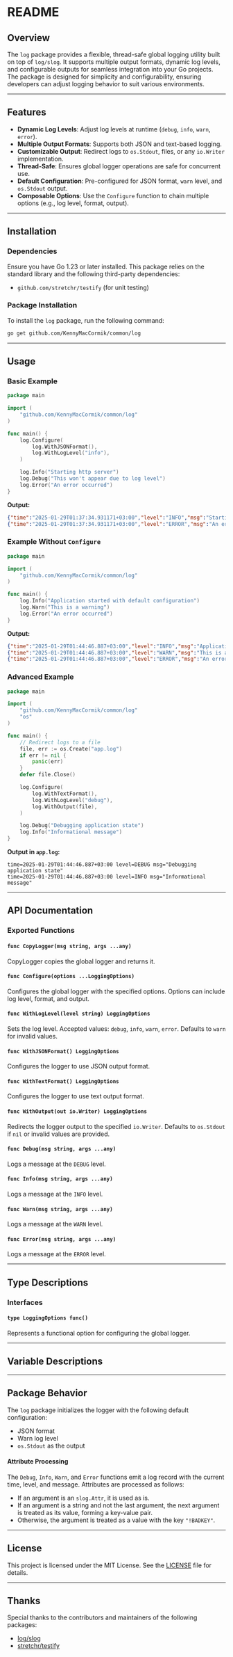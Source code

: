 # README

## Overview
The `log` package provides a flexible, thread-safe global logging utility built on top of `log/slog`. It supports multiple output formats, dynamic log levels, and configurable outputs for seamless integration into your Go projects. The package is designed for simplicity and configurability, ensuring developers can adjust logging behavior to suit various environments.

---

## Features
- **Dynamic Log Levels**: Adjust log levels at runtime (`debug`, `info`, `warn`, `error`).
- **Multiple Output Formats**: Supports both JSON and text-based logging.
- **Customizable Output**: Redirect logs to `os.Stdout`, files, or any `io.Writer` implementation.
- **Thread-Safe**: Ensures global logger operations are safe for concurrent use.
- **Default Configuration**: Pre-configured for JSON format, `warn` level, and `os.Stdout` output.
- **Composable Options**: Use the `Configure` function to chain multiple options (e.g., log level, format, output).

---

## Installation

### Dependencies
Ensure you have Go 1.23 or later installed. This package relies on the standard library and the following third-party dependencies:
- `github.com/stretchr/testify` (for unit testing)

### Package Installation
To install the `log` package, run the following command:

```bash
go get github.com/KennyMacCormik/common/log
```

---

## Usage

### Basic Example
```go
package main

import (
	"github.com/KennyMacCormik/common/log"
)

func main() {
	log.Configure(
		log.WithJSONFormat(),
		log.WithLogLevel("info"),
	)

	log.Info("Starting http server")
	log.Debug("This won't appear due to log level")
	log.Error("An error occurred")
}
```

**Output:**
```json
{"time":"2025-01-29T01:37:34.931171+03:00","level":"INFO","msg":"Starting http server"}
{"time":"2025-01-29T01:37:34.931171+03:00","level":"ERROR","msg":"An error occurred"}
```

### Example Without `Configure`
```go
package main

import (
	"github.com/KennyMacCormik/common/log"
)

func main() {
	log.Info("Application started with default configuration")
	log.Warn("This is a warning")
	log.Error("An error occurred")
}
```

**Output:**
```json
{"time":"2025-01-29T01:44:46.887+03:00","level":"INFO","msg":"Application started with default configuration"}
{"time":"2025-01-29T01:44:46.887+03:00","level":"WARN","msg":"This is a warning"}
{"time":"2025-01-29T01:44:46.887+03:00","level":"ERROR","msg":"An error occurred"}
```

### Advanced Example
```go
package main

import (
	"github.com/KennyMacCormik/common/log"
	"os"
)

func main() {
	// Redirect logs to a file
	file, err := os.Create("app.log")
	if err != nil {
		panic(err)
	}
	defer file.Close()

	log.Configure(
		log.WithTextFormat(),
		log.WithLogLevel("debug"),
		log.WithOutput(file),
	)

	log.Debug("Debugging application state")
	log.Info("Informational message")
}
```

**Output in `app.log`:**
```
time=2025-01-29T01:44:46.887+03:00 level=DEBUG msg="Debugging application state"
time=2025-01-29T01:44:46.887+03:00 level=INFO msg="Informational message"
```

---

## API Documentation

### Exported Functions

#### `func CopyLogger(msg string, args ...any)`
CopyLogger copies the global logger and returns it.

#### `func Configure(options ...LoggingOptions)`
Configures the global logger with the specified options. Options can include log level, format, and output.

#### `func WithLogLevel(level string) LoggingOptions`
Sets the log level. Accepted values: `debug`, `info`, `warn`, `error`. Defaults to `warn` for invalid values.

#### `func WithJSONFormat() LoggingOptions`
Configures the logger to use JSON output format.

#### `func WithTextFormat() LoggingOptions`
Configures the logger to use text output format.

#### `func WithOutput(out io.Writer) LoggingOptions`
Redirects the logger output to the specified `io.Writer`. Defaults to `os.Stdout` if `nil` or invalid values are provided.

#### `func Debug(msg string, args ...any)`
Logs a message at the `DEBUG` level.

#### `func Info(msg string, args ...any)`
Logs a message at the `INFO` level.

#### `func Warn(msg string, args ...any)`
Logs a message at the `WARN` level.

#### `func Error(msg string, args ...any)`
Logs a message at the `ERROR` level.

---

## Type Descriptions

### Interfaces

#### `type LoggingOptions func()`
Represents a functional option for configuring the global logger.

---

## Variable Descriptions

---

## Package Behavior

The `log` package initializes the logger with the following default configuration:
- JSON format
- Warn log level
- `os.Stdout` as the output

#### Attribute Processing
The `Debug`, `Info`, `Warn`, and `Error` functions emit a log record with the current time, level, and message. Attributes are processed as follows:
- If an argument is an `slog.Attr`, it is used as is.
- If an argument is a string and not the last argument, the next argument is treated as its value, forming a key-value pair.
- Otherwise, the argument is treated as a value with the key `"!BADKEY"`.

---

## License
This project is licensed under the MIT License. See the [LICENSE](https://opensource.org/licenses/MIT) file for details.

---

## Thanks
Special thanks to the contributors and maintainers of the following packages:
- [log/slog](https://pkg.go.dev/log/slog)
- [stretchr/testify](https://pkg.go.dev/github.com/stretchr/testify)

